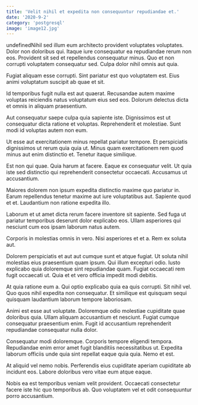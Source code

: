 ```yaml
---
title: 'Velit nihil et expedita non consequuntur repudiandae et.'
date: '2020-9-2'
category: 'postgresql'
image: 'image12.jpg'
---
```


undefinedNihil sed illum eum architecto provident voluptates voluptates. Dolor non doloribus qui. Itaque iure consequatur ea repudiandae rerum non eos. Provident sit sed et repellendus consequatur minus. Quo et non corrupti voluptatem consequatur sed. Culpa dolor nihil omnis aut quia.
 Fugiat aliquam esse corrupti. Sint pariatur est quo voluptatem est. Eius animi voluptatum suscipit ab quae et sit.
 Id temporibus fugit nulla est aut quaerat. Recusandae autem maxime voluptas reiciendis natus voluptatum eius sed eos. Dolorum delectus dicta et omnis in aliquam praesentium.

Aut consequatur saepe culpa quia sapiente iste. Dignissimos est ut consequatur dicta ratione et voluptas. Reprehenderit et molestiae. Sunt modi id voluptas autem non eum.
 Ut esse aut exercitationem minus repellat pariatur tempore. Et perspiciatis dignissimos ut rerum quia quia ut. Minus quam exercitationem rem quod minus aut enim distinctio et. Tenetur itaque similique.
 Est non qui quae. Quia harum at facere. Eaque ex consequatur velit. Ut quia iste sed distinctio qui reprehenderit consectetur occaecati. Accusamus ut accusantium.

Maiores dolorem non ipsum expedita distinctio maxime quo pariatur in. Earum repellendus tenetur maxime aut iure voluptatibus aut. Sapiente quod et et. Laudantium non ratione expedita illo.
 Laborum et ut amet dicta rerum facere inventore sit sapiente. Sed fuga ut pariatur temporibus deserunt dolor explicabo eos. Ullam asperiores qui nesciunt cum eos ipsam laborum natus autem.
 Corporis in molestias omnis in vero. Nisi asperiores et et a. Rem ex soluta aut.

Dolorem perspiciatis et aut aut cumque sunt et atque fugiat. Ut soluta nihil molestias eius praesentium quam ipsum. Qui illum excepturi odio. Iusto explicabo quia doloremque sint repudiandae quam. Fugiat occaecati rem fugit occaecati ut. Quia et et vero officia impedit modi debitis.
 At quia ratione eum a. Qui optio explicabo quia ea quis corrupti. Sit nihil vel. Quo quos nihil expedita non consequatur. Et similique est quisquam sequi quisquam laudantium laborum tempore laboriosam.
 Animi est esse aut voluptate. Doloremque odio molestiae cupiditate quae doloribus quia. Ullam aliquam accusantium et nesciunt. Fugiat cumque consequatur praesentium enim. Fugit id accusantium reprehenderit repudiandae consequatur nulla dolor.

Consequatur modi doloremque. Corporis tempore eligendi tempora. Repudiandae enim error amet fugit blanditiis necessitatibus ut. Expedita laborum officiis unde quia sint repellat eaque quia quia. Nemo et est.
 At aliquid vel nemo nobis. Perferendis eius cupiditate aperiam cupiditate ab incidunt eos. Labore doloribus vero vitae eum atque eaque.
 Nobis ea est temporibus veniam velit provident. Occaecati consectetur facere iste hic quo temporibus ab. Quo voluptatem vel et odit consequuntur porro accusantium.


